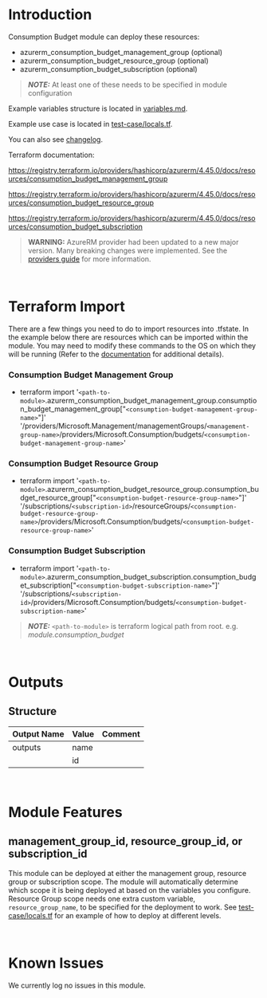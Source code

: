 # Introduction
Consumption Budget module can deploy these resources:
* azurerm_consumption_budget_management_group (optional)
* azurerm_consumption_budget_resource_group (optional)
* azurerm_consumption_budget_subscription (optional)
> **_NOTE:_** At least one of these needs to be specified in module configuration

Example variables structure is located in [variables.md](variables.md).

Example use case is located in [test-case/locals.tf](test-case/locals.tf).

You can also see [changelog](CHANGELOG.md).

Terraform documentation:

https://registry.terraform.io/providers/hashicorp/azurerm/4.45.0/docs/resources/consumption_budget_management_group

https://registry.terraform.io/providers/hashicorp/azurerm/4.45.0/docs/resources/consumption_budget_resource_group

https://registry.terraform.io/providers/hashicorp/azurerm/4.45.0/docs/resources/consumption_budget_subscription


> **WARNING:** AzureRM provider had been updated to a new major version. Many breaking changes were implemented. See the [providers guide](https://registry.terraform.io/providers/hashicorp/azurerm/latest/docs/guides/4.0-upgrade-guide) for more information.

&nbsp;

# Terraform Import
There are a few things you need to do to import resources into .tfstate. In the example below there are resources which can be imported within the module. You may need to modify these commands to the OS on which they will be running (Refer to the [documentation](https://developer.hashicorp.com/terraform/cli/commands/import#example-import-into-resource-configured-with-for_each) for additional details).
### Consumption Budget Management Group
* terraform import '`<path-to-module>`.azurerm_consumption_budget_management_group.consumption_budget_management_group["`<consumption-budget-management-group-name>`"]' '/providers/Microsoft.Management/managementGroups/`<management-group-name>`/providers/Microsoft.Consumption/budgets/`<consumption-budget-management-group-name>`'
### Consumption Budget Resource Group
* terraform import '`<path-to-module>`.azurerm_consumption_budget_resource_group.consumption_budget_resource_group["`<consumption-budget-resource-group-name>`"]' '/subscriptions/`<subscription-id>`/resourceGroups/`<consumption-budget-resource-group-name>`/providers/Microsoft.Consumption/budgets/`<consumption-budget-resource-group-name>`'
### Consumption Budget Subscription
* terraform import '`<path-to-module>`.azurerm_consumption_budget_subscription.consumption_budget_subscription["`<consumption-budget-subscription-name>`"]' '/subscriptions/`<subscription-id>`/providers/Microsoft.Consumption/budgets/`<consumption-budget-subscription-name>`'

 > **_NOTE:_** `<path-to-module>` is terraform logical path from root. e.g. _module.consumption\_budget_

&nbsp;

# Outputs
## Structure

| Output Name | Value | Comment |
| ----------- | ----- | ------- |
| outputs     | name  |         |
|             | id    |         |

&nbsp;

# Module Features
## management_group_id, resource_group_id, or subscription_id
This module can be deployed at either the management group, resource group or subscription scope. The module will automatically determine which scope it is being deployed at based on the variables you configure. Resource Group scope needs one extra custom variable, `resource_group_name`, to be specified for the deployment to work. See [test-case/locals.tf](test-case/locals.tf) for an example of how to deploy at different levels.

&nbsp;

# Known Issues
We currently log no issues in this module.
